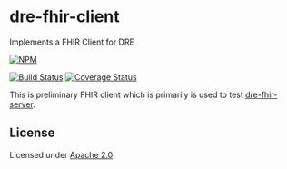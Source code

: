 # dre-fhir-client

Implements a FHIR Client for DRE

[![NPM](https://nodei.co/npm/dre-fhir-client.png)](https://nodei.co/npm/dre-fhir-client/)

[![Build Status](https://travis-ci.org/amida-tech/dre-fhir-client.svg)](https://travis-ci.org/amida-tech/dre-fhir-client)
[![Coverage Status](https://coveralls.io/repos/amida-tech/dre-fhir-client/badge.png)](https://coveralls.io/r/amida-tech/dre-fhir-client)

This is  preliminary FHIR client which is primarily is used to test [dre-fhir-server](https://github.com/amida-tech/dre-fhir-server).

## License

Licensed under [Apache 2.0](./LICENSE)
